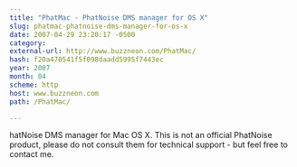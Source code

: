 ```yaml
---
title: "PhatMac - PhatNoise DMS manager for OS X"
slug: phatmac-phatnoise-dms-manager-for-os-x
date: 2007-04-29 23:20:17 -0500
category: 
external-url: http://www.buzzneon.com/PhatMac/
hash: f20a470541f5f098daadd5995f7443ec
year: 2007
month: 04
scheme: http
host: www.buzzneon.com
path: /PhatMac/

---
```


hatNoise DMS manager for Mac OS X. This is not an official PhatNoise product, please do not consult them for technical support - but feel free to contact me.
